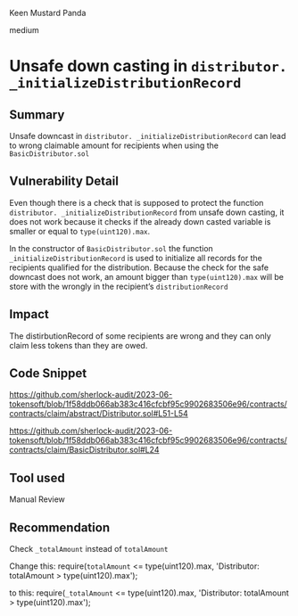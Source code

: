Keen Mustard Panda

medium

# Unsafe down casting in `distributor. _initializeDistributionRecord`

## Summary

Unsafe downcast in `distributor. _initializeDistributionRecord` can lead to wrong claimable amount for recipients when using the `BasicDistributor.sol`

## Vulnerability Detail

Even though there is a check that is supposed to protect the function `distributor. _initializeDistributionRecord` from unsafe down casting, it does not work because it checks if the already down casted variable is smaller or equal to `type(uint120).max`. 

In the constructor of `BasicDistributor.sol` the function `_initializeDistributionRecord` is used to initialize all records for the recipients qualified for the distribution. Because the check for the safe downcast does not work, an amount bigger than `type(uint120).max` will be store with the wrongly in the recipient’s `distributionRecord` 

## Impact

The distirbutionRecord of some recipients are wrong and they can only claim less tokens than they are owed.

## Code Snippet

https://github.com/sherlock-audit/2023-06-tokensoft/blob/1f58ddb066ab383c416cfcbf95c9902683506e96/contracts/contracts/claim/abstract/Distributor.sol#L51-L54

https://github.com/sherlock-audit/2023-06-tokensoft/blob/1f58ddb066ab383c416cfcbf95c9902683506e96/contracts/contracts/claim/BasicDistributor.sol#L24

## Tool used

Manual Review

## Recommendation

Check `_totalAmount` instead of `totalAmount`

Change this:
require(`totalAmount` <= type(uint120).max, 'Distributor: totalAmount > type(uint120).max');

to this:
require(`_totalAmount` <= type(uint120).max, 'Distributor: totalAmount > type(uint120).max');
